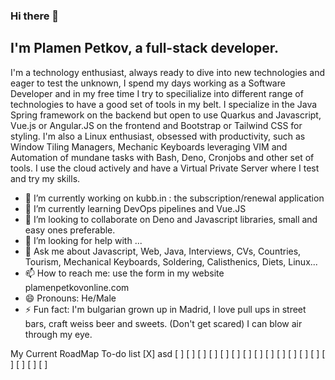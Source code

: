 ### Hi there 👋

## I'm Plamen Petkov, a full-stack developer.
I'm a technology enthusiast, always ready to dive into new technologies and eager to test the unknown, I spend my days working as a Software Developer and in my free time I try to specilialize into different range of technologies to have a good set of tools in my belt. I specialize in the Java Spring framework on the backend but open to use Quarkus and Javascript, Vue.js or Angular.JS on the frontend and Bootstrap or Tailwind CSS for styling. I'm also a Linux enthusiast, obsessed with productivity, such as Window Tiling Managers, Mechanic Keyboards leveraging VIM and Automation of mundane tasks with Bash, Deno, Cronjobs and other set of tools. I use the cloud actively and have a Virtual Private Server where I test and try my skills.


- 🔭 I’m currently working on kubb.in : the subscription/renewal application
- 🌱 I’m currently learning DevOps pipelines and Vue.JS
- 👯 I’m looking to collaborate on Deno and Javascript libraries, small and easy ones preferable.
- 🤔 I’m looking for help with ...
- 💬 Ask me about Javascript, Web, Java, Interviews, CVs, Countries, Tourism, Mechanical Keyboards, Soldering, Calisthenics, Diets, Linux...
- 📫 How to reach me: use the form in my website plamenpetkovonline.com
- 😄 Pronouns: He/Male
- ⚡ Fun fact: I'm bulgarian grown up in Madrid, I love pull ups in street bars, craft weiss beer and sweets. (Don't get scared) I can blow air through my eye.

My Current RoadMap To-do list
[X] asd
[ ]
[ ]
[ ]
[ ]
[ ]
[ ]
[ ]
[ ]
[ ]
[ ]
[ ]
[ ]
[ ]
[ ]
[ ]
[ ]
[ ]
